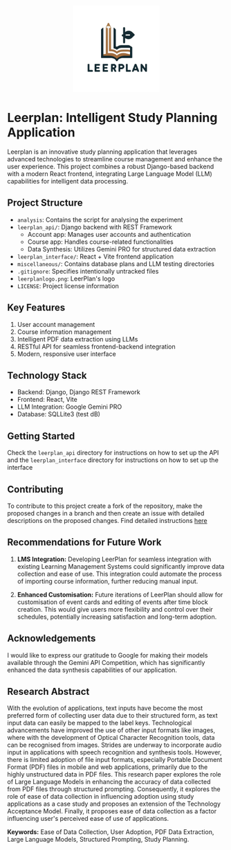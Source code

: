 <p align="center">
  <img src="leerplanlogo.png" alt="LeerPlan Logo" height="200px">
</p>

# Leerplan: Intelligent Study Planning Application

Leerplan is an innovative study planning application that leverages advanced technologies to streamline course management and enhance the user experience. This project combines a robust Django-based backend with a modern React frontend, integrating Large Language Model (LLM) capabilities for intelligent data processing.

## Project Structure

- `analysis`: Contains the script for analysing the experiment
- `leerplan_api/`: Django backend with REST Framework
  - Account app: Manages user accounts and authentication
  - Course app: Handles course-related functionalities
  - Data Synthesis: Utilizes Gemini PRO for structured data extraction
- `leerplan_interface/`: React + Vite frontend application
- `miscellaneous/`: Contains database plans and LLM testing directories
- `.gitignore`: Specifies intentionally untracked files
- `leerplanlogo.png`: LeerPlan's logo
- `LICENSE`: Project license information

## Key Features

1. User account management
2. Course information management
3. Intelligent PDF data extraction using LLMs
4. RESTful API for seamless frontend-backend integration
5. Modern, responsive user interface

## Technology Stack

- Backend: Django, Django REST Framework
- Frontend: React, Vite
- LLM Integration: Google Gemini PRO
- Database: SQLLite3 (test dB)

## Getting Started

Check the `leerplan_api` directory for instructions on how to set up the API and the `leerplan_interface` directory for instructions on how to set up the interface


## Contributing

To contribute to this project create a fork of the repository, make the proposed changes in a branch and then create an issue with detailed descriptions on the proposed changes. Find detailed instructions [here](https://github.com/Richard-Quayson/LeerPlan/contribute)


## Recommendations for Future Work

1.	**LMS Integration:** Developing LeerPlan for seamless integration with existing Learning Management Systems could significantly improve data collection and ease of use. This integration could automate the process of importing course information, further reducing manual input.

2.	**Enhanced Customisation:** Future iterations of LeerPlan should allow for customisation of event cards and editing of events after time block creation. This would give users more flexibility and control over their schedules, potentially increasing satisfaction and long-term adoption.



## Acknowledgements

I would like to express our gratitude to Google for making their models available through the Gemini API Competition, which has significantly enhanced the data synthesis capabilities of our application.

## Research Abstract

With the evolution of applications, text inputs have become the most preferred form of collecting user data due to their structured form, as text input data can easily be mapped to the label keys. Technological advancements have improved the use of other input formats like images, where with the development of Optical Character Recognition tools, data can be recognised from images. Strides are underway to incorporate audio input in applications with speech recognition and synthesis tools. However, there is limited adoption of file input formats, especially Portable Document Format (PDF) files in mobile and web applications, primarily due to the highly unstructured data in PDF files. This research paper explores the role of Large Language Models in enhancing the accuracy of data collected from PDF files through structured prompting. Consequently, it explores the role of ease of data collection in influencing adoption using study applications as a case study and proposes an extension of the Technology Acceptance Model. Finally, it proposes ease of data collection as a factor influencing user's perceived ease of use of applications. 

**Keywords:** Ease of Data Collection, User Adoption, PDF Data Extraction, Large Language Models, Structured Prompting, Study Planning.
